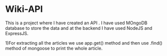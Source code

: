 # Wiki-API
This is a project where I have created an API . I have used MOngoDB database to store the data and at the backend I have used NodeJS and ExpressJS.

1)For extracting all the articles we use app.get() method and then use .find() method of mongoose to print the whole article.
